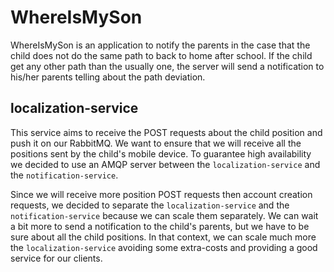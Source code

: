 # WhereIsMySon

WhereIsMySon is an application to notify the parents in the case that the child does not do the same path to back to home after school. If the child get any other path than the usually one, the server will send a notification to his/her parents telling about the path deviation.

## localization-service

This service aims to receive the POST requests about the child position and push it on our RabbitMQ. We want to ensure that we will receive all the positions sent by the child's mobile device. To guarantee high availability we decided to use an AMQP server between the `localization-service` and the `notification-service`.

Since we will receive more position POST requests then account creation requests, we decided to separate the `localization-service` and the `notification-service` because we can scale them separately. We can wait a bit more to send a notification to the child's parents, but we have to be sure about all the child positions. In that context, we can scale much more the `localization-service` avoiding some extra-costs and providing a good service for our clients.
